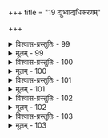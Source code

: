 +++
title = "19 द्युभ्वाद्यधिकरणम्"

+++

<details><summary>विश्वास-प्रस्तुतिः - 99</summary>

99. स्पषटैर्जीवादिलिङ्गैर्युतमिह हि वचस्साद्ध्यते ब्रह्मनिष्ठं  
मध्येऽत्राधिक्रियोक्तिस्त्रिषु किमिति न तत्तत्प्रसङ्गात्तदुक्तेः।  
किञ्चास्यामर्धलौकायतिकनिरसनं प्रस्तुतार्थोपयुक्तं  
ब्रह्मोत्कर्षश्च सिद्ध्येद्गलति दिविषदां कारणैक्यभ्रमश्च॥
</details>

<details><summary>मूलम् - 99</summary>

99. स्पषटैर्जीवादिलिङ्गैर्युतमिह हि वचस्साद्ध्यते ब्रह्मनिष्ठं  
मध्येऽत्राधिक्रियोक्तिस्त्रिषु किमिति न तत्तत्प्रसङ्गात्तदुक्तेः।  
किञ्चास्यामर्धलौकायतिकनिरसनं प्रस्तुतार्थोपयुक्तं  
ब्रह्मोत्कर्षश्च सिद्ध्येद्गलति दिविषदां कारणैक्यभ्रमश्च॥
</details>


<details><summary>विश्वास-प्रस्तुतिः - 100</summary>

100. न्यायास्सप्तैव साक्षात् परविषयतया सङ्घटन्तेऽत्र पादे  
सर्वाधारस्स आत्मा स्वमहिमनिलयस्तत्र तात्पर्यभूमिः।  
तत्सिद्ध्यै शासनाद्यं कथितमिह मिथस्स्यूतमालोचनीयं  
सर्वेशत्वं च षष्ठप्रमितनयमितं पश्चिमन्यायरक्ष्यम्॥
</details>

<details><summary>मूलम् - 100</summary>

100. न्यायास्सप्तैव साक्षात् परविषयतया सङ्घटन्तेऽत्र पादे  
सर्वाधारस्स आत्मा स्वमहिमनिलयस्तत्र तात्पर्यभूमिः।  
तत्सिद्ध्यै शासनाद्यं कथितमिह मिथस्स्यूतमालोचनीयं  
सर्वेशत्वं च षष्ठप्रमितनयमितं पश्चिमन्यायरक्ष्यम्॥
</details>


<details><summary>विश्वास-प्रस्तुतिः - 101</summary>

101. सिद्धं प्रागेव मुण्डोपनिषदि परमं ब्रह्म तद्धर्मभेदै-  
र्भेदोक्तेश्चेत्यकाण्डे किमिति पुनरिमां पिष्टपेषम्पिनष्टि।  
सत्यं क्षेत्रज्ञधर्मैः पटुभिरुपनता प्रक्रियाभेदशङ््का  
प्रख्याप्य प्रत्यभिज्ञामपुनरुदयमुन्मूल्यते शब्दपूर्वैः॥
</details>

<details><summary>मूलम् - 101</summary>

101. सिद्धं प्रागेव मुण्डोपनिषदि परमं ब्रह्म तद्धर्मभेदै-  
र्भेदोक्तेश्चेत्यकाण्डे किमिति पुनरिमां पिष्टपेषम्पिनष्टि।  
सत्यं क्षेत्रज्ञधर्मैः पटुभिरुपनता प्रक्रियाभेदशङ््का  
प्रख्याप्य प्रत्यभिज्ञामपुनरुदयमुन्मूल्यते शब्दपूर्वैः॥
</details>


<details><summary>विश्वास-प्रस्तुतिः - 102</summary>

102. यस्मिन्नोतम्मनोऽन्यैस्सह करणगणैर्जायते यश्च नाना  
नाड्याधारश्च योऽन्तश्चरति सकरणी कर्मभोक्तेति चेन्न।  
विश्वाधारात्मभावादमृतवितरणान्मुक्तसृप्यत्ववादात्।  
प्रागुक्तप्रक्रियैक्यादनशनसहितात् काशनाच्चान्यसिद्धेः॥
</details>

<details><summary>मूलम् - 102</summary>

102. यस्मिन्नोतम्मनोऽन्यैस्सह करणगणैर्जायते यश्च नाना  
नाड्याधारश्च योऽन्तश्चरति सकरणी कर्मभोक्तेति चेन्न।  
विश्वाधारात्मभावादमृतवितरणान्मुक्तसृप्यत्ववादात्।  
प्रागुक्तप्रक्रियैक्यादनशनसहितात् काशनाच्चान्यसिद्धेः॥
</details>


<details><summary>विश्वास-प्रस्तुतिः - 103</summary>

103. व्याप्ते तत्राक्षमोतं यदि किमिह ततो जन्म चास्येच्छयोक्त-  
न्नाडीचक्रस्य नाभिर्भवति च स परो हार्दरूपेण तिष्ठन्।  
निष्कम्पव्यापिनोऽन्तश्चरणमपि शुभैर्विग्रहैरस्ति लोके  
सौबालाम्नातवद्वा चरणमिदमपि स्यादधिष्ठानमात्रम् ॥
</details>

<details><summary>मूलम् - 103</summary>

103. व्याप्ते तत्राक्षमोतं यदि किमिह ततो जन्म चास्येच्छयोक्त-  
न्नाडीचक्रस्य नाभिर्भवति च स परो हार्दरूपेण तिष्ठन्।  
निष्कम्पव्यापिनोऽन्तश्चरणमपि शुभैर्विग्रहैरस्ति लोके  
सौबालाम्नातवद्वा चरणमिदमपि स्यादधिष्ठानमात्रम् ॥
</details>